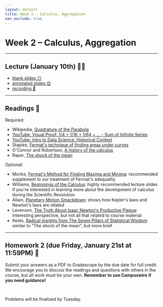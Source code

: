```yaml
---
layout: default
title: Week 2 – Calculus, Aggregation
nav_exclude: true
---
```


<script src="https://cdn.mathjax.org/mathjax/latest/MathJax.js?config=TeX-AMS-MML_HTMLorMML" type="text/javascript"></script>

# Week 2 – Calculus, Aggregation

---


## Lecture (January 10th) 👨‍🏫

- [blank slides 😶](../../slides/lec02.pdf)
- [annotated slides 😊](#)
- [recording 🎥](#)

---

## Readings 📖

Required:
- Wikipedia, [Quadrature of the Parabola](https://en.wikipedia.org/wiki/Quadrature_of_the_Parabola)
- [YouTube: Visual Proof: 1/4 + 1/16 + 1/64 + ... - Sum of Infinite Series](https://www.youtube.com/watch?v=iTdpl-FZD0o)
- [YouTube: Intro to Data Science: Historical Context](https://www.youtube.com/watch?v=aECk8s0FS7Q)
- Staples, [Fermat's technique of finding areas under curves](https://files.eric.ed.gov/fulltext/EJ720046.pdf)
- O'Connor and Robertson, [A history of the calculus](https://mathshistory.st-andrews.ac.uk/HistTopics/The_rise_of_calculus/)
- Raper, [The shock of the mean](https://rss.onlinelibrary.wiley.com/doi/full/10.1111/j.1740-9713.2017.01087.x)


Optional:
- Monks, [Fermat's Method for Finding Maxima and Minima](https://digitalcommons.ursinus.edu/cgi/viewcontent.cgi?article=1011&context=triumphs_calculus): recommended supplement to our treatment of Fermat's adequality
- Williams, [Beginnings of the Calculus](https://mathed.byu.edu/~williams/Classes/300F2011/PDFs/PPTs/Beginnings%20of%20the%20Calculus.pdf): highly recommended lecture slides if you're interested in learning more about the development of calculus during the Scientific Revolution
- Allain, [Planetary Motion Smackdown](https://www.wired.com/story/planetary-motion-smackdown/): shows how Kepler's laws and Newton's laws are related
- Levenson, [The Truth About Isaac Newton's Productive Plague](https://www.newyorker.com/culture/cultural-comment/the-truth-about-isaac-newtons-productive-plague): interesting perspective, but not all that related to course material
- Keats, [Radical insights from The Seven Pillars of Statistical Wisdom](https://www.newscientist.com/article/mg23030740-900-radical-insights-from-the-seven-pillars-of-statistical-wisdom/): similar to "The shock of the mean", but more brief

---

## Homework 2 (due Friday, January 21st at 11:59PM) 📝

Submit your answers as a PDF to Gradescope by the due date for full credit. We encourage you to discuss the readings and questions with others in the course, but all work must be your own. **Remember to use Campuswire if you need guidance!**

<br>

Problems will be finalized by Tuesday.